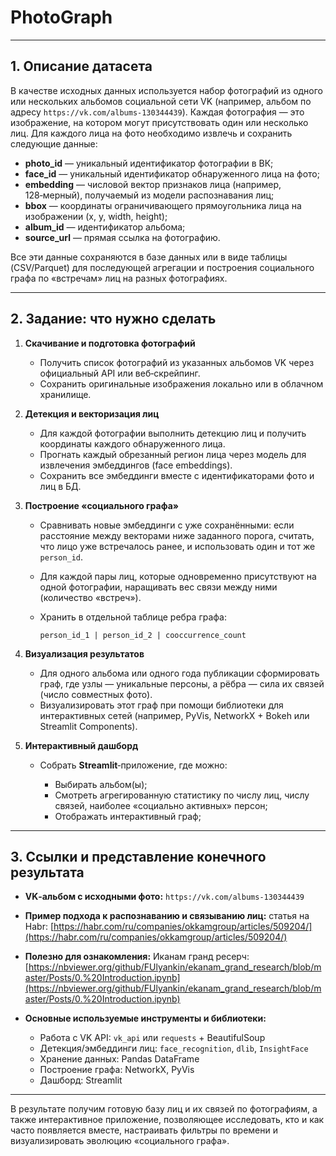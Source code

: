 # PhotoGraph
---

## 1. Описание датасета

В качестве исходных данных используется набор фотографий из одного или нескольких альбомов социальной сети VK (например, альбом по адресу `https://vk.com/albums-130344439`). Каждая фотография — это изображение, на котором могут присутствовать один или несколько лиц. Для каждого лица на фото необходимо извлечь и сохранить следующие данные:

* **photo\_id** — уникальный идентификатор фотографии в ВК;
* **face\_id** — уникальный идентификатор обнаруженного лица на фото;
* **embedding** — числовой вектор признаков лица (например, 128‑мерный), получаемый из модели распознавания лиц;
* **bbox** — координаты ограничивающего прямоугольника лица на изображении (x, y, width, height);
* **album\_id** — идентификатор альбома;
* **source\_url** — прямая ссылка на фотографию.

Все эти данные сохраняются в базе данных или в виде таблицы (CSV/Parquet) для последующей агрегации и построения социального графа по «встречам» лиц на разных фотографиях.

---

## 2. Задание: что нужно сделать

1. **Скачивание и подготовка фотографий**

   * Получить список фотографий из указанных альбомов VK через официальный API или веб‑скрейпинг.
   * Сохранить оригинальные изображения локально или в облачном хранилище.

2. **Детекция и векторизация лиц**

   * Для каждой фотографии выполнить детекцию лиц и получить координаты каждого обнаруженного лица.
   * Прогнать каждый обрезанный регион лица через модель для извлечения эмбеддингов (face embeddings).
   * Сохранить все эмбеддинги вместе с идентификаторами фото и лиц в БД.

3. **Построение «социального графа»**

   * Сравнивать новые эмбеддинги с уже сохранёнными: если расстояние между векторами ниже заданного порога, считать, что лицо уже встречалось ранее, и использовать один и тот же `person_id`.
   * Для каждой пары лиц, которые одновременно присутствуют на одной фотографии, наращивать вес связи между ними (количество «встреч»).
   * Хранить в отдельной таблице ребра графа:

     ```
     person_id_1 | person_id_2 | cooccurrence_count
     ```

4. **Визуализация результатов**

   * Для одного альбома или одного года публикации сформировать граф, где узлы — уникальные персоны, а рёбра — сила их связей (число совместных фото).
   * Визуализировать этот граф при помощи библиотеки для интерактивных сетей (например, PyVis, NetworkX + Bokeh или Streamlit Components).

5. **Интерактивный дашборд**

   * Собрать **Streamlit**‑приложение, где можно:

     * Выбирать альбом(ы);
     * Смотреть агрегированную статистику по числу лиц, числу связей, наиболее «социально активных» персон;
     * Отображать интерактивный граф;

---

## 3. Ссылки и представление конечного результата

* **VK‑альбом с исходными фото:**
  `https://vk.com/albums-130344439`
* **Пример подхода к распознаванию и связыванию лиц:**
  статья на Habr: [https://habr.com/ru/companies/okkamgroup/articles/509204/](https://habr.com/ru/companies/okkamgroup/articles/509204/)
* **Полезно для ознакомления:**
  Иканам гранд ресерч: [https://nbviewer.org/github/FUlyankin/ekanam_grand_research/blob/master/Posts/0.%20Introduction.ipynb](https://nbviewer.org/github/FUlyankin/ekanam_grand_research/blob/master/Posts/0.%20Introduction.ipynb)
* **Основные используемые инструменты и библиотеки:**

  * Работа с VK API: `vk_api` или `requests` + BeautifulSoup
  * Детекция/эмбеддинги лиц: `face_recognition`, `dlib`, `InsightFace`
  * Хранение данных: Pandas DataFrame
  * Построение графа: NetworkX, PyVis
  * Дашборд: Streamlit

---

В результате получим готовую базу лиц и их связей по фотографиям, а также интерактивное приложение, позволяющее исследовать, кто и как часто появляется вместе, настраивать фильтры по времени и визуализировать эволюцию «социального графа».
